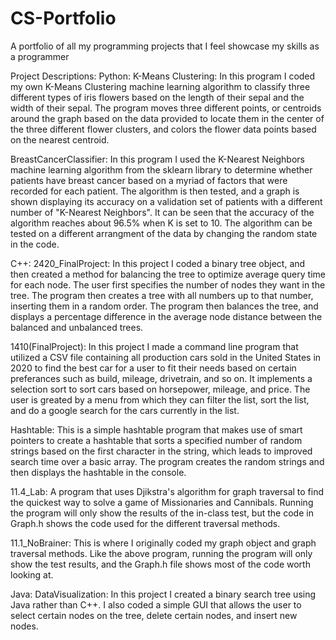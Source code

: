# CS-Portfolio
A portfolio of all my programming projects that I feel showcase my skills as a programmer

Project Descriptions:
Python:
  K-Means Clustering: In this program I coded my own K-Means Clustering machine learning algorithm to classify three different types of iris flowers based on the length of their sepal and the width of their sepal. The program moves three different points, or centroids around the graph based on the data provided to locate them in the center of the three different flower clusters, and colors the flower data points based on the nearest centroid.

  BreastCancerClassifier: In this program I used the K-Nearest Neighbors machine learning algorithm from the sklearn library to determine whether patients have breast cancer based on a myriad of factors that were recorded for each patient. The algorithm is then tested, and a graph is shown displaying its accuracy on a validation set of patients with a different number of "K-Nearest Neighbors". It can be seen that the accuracy of the algorithm reaches about 96.5% when K is set to 10. The algorithm can be tested on a different arrangment of the data by changing the random state in the code.


C++:
  2420_FinalProject: In this project I coded a binary tree object, and then created a method for balancing the tree to optimize average query time for each node. The user first specifies the number of nodes they want in the tree. The program then creates a tree with all numbers up to that number, inserting them in a random order. The program then balances the tree, and displays a percentage difference in the average node distance between the balanced and unbalanced trees.
  
  1410(FinalProject): In this project I made a command line program that utilized a CSV file containing all production cars sold in the United States in 2020 to find the best car for a user to fit their needs based on certain preferances such as build, mileage, drivetrain, and so on. It implements a selection sort to sort cars based on horsepower, mileage, and price. The user is greated by a menu from which they can filter the list, sort the list, and do a google search for the cars currently in the list.
  
  Hashtable: This is a simple hashtable program that makes use of smart pointers to create a hashtable that sorts a specified number of random strings based on the first character in the string, which leads to improved search time over a basic array. The program creates the random strings and then displays the hashtable in the console.
  
  11.4_Lab: A program that uses Djikstra's algorithm for graph traversal to find the quickest way to solve a game of Missionaries and Cannibals. Running the program will only show the results of the in-class test, but the code in Graph.h shows the code used for the different traversal methods.
  
  11.1_NoBrainer: This is where I originally coded my graph object and graph traversal methods. Like the above program, running the program will only show the test results, and the Graph.h file shows most of the code worth looking at.
  
  
Java:
  DataVisualization: In this project I created a binary search tree using Java rather than C++. I also coded a simple GUI that allows the user to select certain nodes on the tree, delete certain nodes, and insert new nodes.
